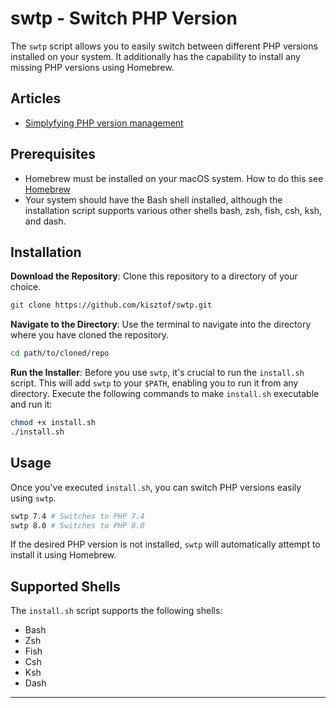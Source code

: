 # swtp - Switch PHP Version

The `swtp` script allows you to easily switch between different PHP versions installed on your system. It additionally has the capability to install any missing PHP versions using Homebrew.

## Articles
- [Simplyfying PHP version management](https://kisztof.medium.com/simplifying-php-version-management-with-swtp-c6cf1848c1f8)

## Prerequisites

- Homebrew must be installed on your macOS system. How to do this see [Homebrew](https://brew.sh)
- Your system should have the Bash shell installed, although the installation script supports various other shells 
bash, zsh, fish, csh, ksh, and dash.

## Installation

**Download the Repository**: Clone this repository to a directory of your choice.

```bash
git clone https://github.com/kisztof/swtp.git
```

**Navigate to the Directory**: Use the terminal to navigate into the directory where you have cloned the repository.

```bash
cd path/to/cloned/repo
```

**Run the Installer**: Before you use `swtp`, it's crucial to run the `install.sh` script. This will add `swtp` to your `$PATH`, enabling you to run it from any directory. Execute the following commands to make `install.sh` executable and run it:

```bash
chmod +x install.sh
./install.sh
```

## Usage

Once you've executed `install.sh`, you can switch PHP versions easily using `swtp`.

```bash
swtp 7.4 # Switches to PHP 7.4
swtp 8.0 # Switches to PHP 8.0
```

If the desired PHP version is not installed, `swtp` will automatically attempt to install it using Homebrew.

## Supported Shells

The `install.sh` script supports the following shells:

- Bash
- Zsh
- Fish
- Csh
- Ksh
- Dash

---
